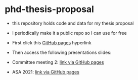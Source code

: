 
# phd-thesis-proposal

<!-- badges: start -->
<!-- badges: end -->

-   this repository holds code and data for my thesis proposal

-   I periodically make it a public repo so I can use for free

-   First click this [GitHub
    pages](https://evanmascitti.github.io/phd-thesis-proposal/)
    hyperlink

-   Then access the following presentations slides:

-   Committee meeting 2: [link via GitHub
    pages](presentations/committee-meeting-2_2021-07-14.html)

-   ASA 2021: [link via GitHub pages](presentations/C5-2021.html)
